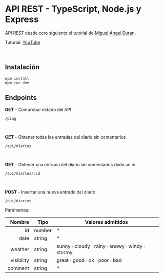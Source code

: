 # API REST - TypeScript, Node.js y Express

API REST desde cero siguiento el tutorial de [Miguel Ángel Durán](https://github.com/midudev).

Tutorial: [YouTube](https://youtu.be/4AFOCAgywLc)

<br>

## Instalación

```
npm install
npm run dev
```

## Endpoints

**GET** - Comprobar estado del API

`/ping`

<br>

**GET** - Obtener todas las entradas del diario sin comentarios

`/api/diaries`

<br>

**GET** - Obtener una entrada del diario sin comentarios dado un id

`/api/diaries/:id`

<br>

**POST** - Insertar una nueva entrada del diario

`/api/diaries`

Parámetros:

|     Nombre | Tipo   | Valores admitidos                               |
| ---------: | ------ | ----------------------------------------------- |
|         id | number | \*                                              |
|       date | string | \*                                              |
|    weather | string | sunny · cloudy · rainy · snowy · windy · stormy |
| visibility | string | great · good · ok · poor · bad                  |
|    comment | string | \*                                              |

<br>
